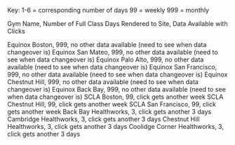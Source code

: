 Key: 1-6 = corresponding number of days 
      99 = weekly
      999 = monthly


Gym Name, Number of Full Class Days Rendered to Site, Data Available with Clicks

Equinox Boston, 999, no other data available (need to see when data changeover is)
Equinox San Mateo, 999, no other data available (need to see when data changeover is)
Equinox Palo Alto, 999, no other data available (need to see when data changeover is) 
Equinox San Francisco, 999, no other data available (need to see when data changeover is)
Equinox Chestnut Hill, 999, no other data available (need to see when data changeover is)
Equinox Back Bay, 999, no other data available (need to see when data changeover is)
SCLA Boston, 99, click gets another week
SCLA Chestnut Hill, 99, click gets another week
SCLA San Francisco, 99, click gets another week
Back Bay Healthworks, 3, click gets another 3 days
Cambridge Healthworks, 3, click gets another 3 days
Chestnut Hill Healthworks, 3, click gets another 3 days
Coolidge Corner Healthworks, 3, click gets another 3 days